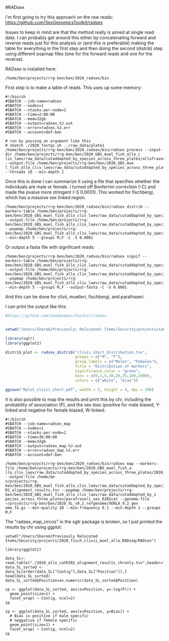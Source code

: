 #RADsex

I'm first going to try this approach on the raw reads: https://github.com/SexGenomicsToolkit/radsex

Issues to keep in mind are that the method really is aimed at single read data.  I can probably get around this either by concatenating forward and reverse reads just for this analysis or (and this is preferable) making the table for everything in the first step and then doing the second (distrib) step using different popmap files (one for the forward reads and one for the reverse).

RADsex is installed here:
```
/home/ben/projects/rrg-ben/ben/2020_radsex/bin
```

First step is to make a table of reads.  This uses up some memory:
```
#!/bin/sh
#SBATCH --job-name=radsex
#SBATCH --nodes=1
#SBATCH --ntasks-per-node=1
#SBATCH --time=2:00:00
#SBATCH --mem=32gb
#SBATCH --output=radsex.%J.out
#SBATCH --error=radsex.%J.err
#SBATCH --account=def-ben

# run by passing an argument like this
# sbatch ./2020_fastqc.sh ../raw_data/plate1
/home/ben/projects/rrg-ben/ben/2020_radsex/bin/radsex process --input-dir /home/ben/projects/rrg-ben/ben/2020_GBS_muel_fish_allo_c
liv_laev/raw_data/cutaddapted_by_species_across_three_plates/allofraseri --output-file /home/ben/projects/rrg-ben/ben/2020_GBS_mue
l_fish_allo_cliv_laev/raw_data/cutaddapted_by_species_across_three_plates/2020_allo_markers_table.tsv --threads 16 --min-depth 1
```

Once this is done I can summarize it using a file that specifies whether the individuals are male or female. I turned off Bonferrini correction (-C) and made the pvalue more stringent (-S 0.0001). This worked for fischbergi, which has a massive sex linked region.

```
/home/ben/projects/rrg-ben/ben/2020_radsex/bin/radsex distrib --markers-table /home/ben/projects/rrg-ben/ben/2020_GBS_muel_fish_allo_cliv_laev/raw_data/cutaddapted_by_species_across_three_plates/2020_fisc_catR1R2_markers_table.tsv --output-file /home/ben/projects/rrg-ben/ben/2020_GBS_muel_fish_allo_cliv_laev/raw_data/cutaddapted_by_species_across_three_plates/2020_fisc_distribution.tsv --popmap /home/ben/projects/rrg-ben/ben/2020_GBS_muel_fish_allo_cliv_laev/raw_data/cutaddapted_by_species_across_three_plates/fischbergi_sex_R1R2cat --min-depth 5 --groups M,F -C -S 0.0001
```
Or output a fasta file with significant reads:

```
/home/ben/projects/rrg-ben/ben/2020_radsex/bin/radsex signif --markers-table /home/ben/projects/rrg-ben/ben/2020_GBS_muel_fish_allo_cliv_laev/raw_data/cutaddapted_by_species_across_three_plates/2020_fisc_catR1R2_markers_table.tsv --output-file /home/ben/projects/rrg-ben/ben/2020_GBS_muel_fish_allo_cliv_laev/raw_data/cutaddapted_by_species_across_three_plates/2020_fisc_significant_markers.fasta --popmap /home/ben/projects/rrg-ben/ben/2020_GBS_muel_fish_allo_cliv_laev/raw_data/cutaddapted_by_species_across_three_plates/fischbergi_sex_R1R2cat --min-depth 5 --groups M,F --output-fasta -C -S 0.0001
```

And this can be done for clivii, muelleri, fischbergi, and parafraseri. 

I can print the output like this:
```R
#https://github.com/SexGenomicsToolkit/radsex


setwd("/Users/Shared/Previously\ Relocated\ Items/Security/projects/submitted/XB_sex_determining_gene/RADsex")

library(sgtr)
library(ggplot2)

distrib_plot <- radsex_distrib("clivii_short_distribution.tsv",
                               groups = c("M", "F"),
                               group_labels = c("Males", "Females"),
                               title = "Distribution of markers",
                               significance_color = "green",
                               bins = c(0,1,5,10,20,35,100,1000),
                               colors = c("white", "blue"))

ggsave("Rplot_clivii_short.pdf", width = 5, height = 4, dpi = 200)
```


It is also possible to map the results and print this by chr, including the probability of association (P), and the sex bias (positive for male biased, Y-linked and negative for female biased, W-linked:
```
#!/bin/sh
#SBATCH --job-name=radsex_map
#SBATCH --nodes=1
#SBATCH --ntasks-per-node=1
#SBATCH --time=36:00:00
#SBATCH --mem=32gb
#SBATCH --output=radsex_map.%J.out
#SBATCH --error=radsex_map.%J.err
#SBATCH --account=def-ben

/home/ben/projects/rrg-ben/ben/2020_radsex/bin/radsex map --markers-file /home/ben/projects/rrg-ben/ben/2020_GBS_muel_fish_a
llo_cliv_laev/raw_data/cutaddapted_by_species_across_three_plates/2020_para_catR1R2_markers_table.tsv --output-file /home/be
n/projects/rrg-ben/ben/2020_GBS_muel_fish_allo_cliv_laev/raw_data/cutaddapted_by_species_across_three_plates/2020_para_catR1
R2_alignment_results.tsv --popmap /home/ben/projects/rrg-ben/ben/2020_GBS_muel_fish_allo_cliv_laev/raw_data/cutaddapted_by_s
pecies_across_three_plates/parafraseri_sex_R1R2cat --genome-file ~/projects/rrg-ben/ben/2020_XL_v9.2_refgenome/XENLA_9.2_gen
ome.fa.gz --min-quality 20 --min-frequency 0.1 --min-depth 1 --groups M,F

```
The "radsex_map_circos" in the sgtr package is broken, so I just printed the results by chr using ggplot:
```
setwd("/Users/Shared/Previously Relocated Items/Security/projects/2020_fisch_clivii_muel_allo_RADseq/RADsex")

library(ggplot2)

data_SL<-read.table("./2020_allo_catR1R2_alignment_results_chronly.tsv",header=T)
data_SL_sorted <- data_SL[order(data_SL["Contig"],data_SL["Position"]),]
head(data_SL_sorted)
data_SL_sorted$Position=as.numeric(data_SL_sorted$Position)

sp <- ggplot(data_SL_sorted, aes(x=Position, y=-log(P))) + 
  geom_point(size=1) + 
  facet_wrap( ~ Contig, ncol=2)
sp

sp <- ggplot(data_SL_sorted, aes(x=Position, y=Bias)) + 
  # Bias is positive if male specific
  # neggative if female specific
  geom_point(size=1) + 
  facet_wrap( ~ Contig, ncol=2)
sp
```
